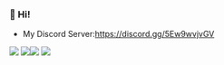 ### 👋 Hi!
+ My Discord Server:https://discord.gg/5Ew9wvjvGV

<img src="https://github-profile-trophy.vercel.app/?username=nomu-3&theme=dracula">
<img src="https://github-readme-stats.vercel.app/api?username=nomu-3&show_icons=true&count_private=true&include_all_commits=true&theme=dracula"><img src="http://github-readme-streak-stats.herokuapp.com?user=nomu-3&theme=dracula&hide_border=true">
<img src="https://github-readme-stats.vercel.app/api/top-langs/?username=nomu-3&layout=compact&langs_count=10&theme=dracula">
